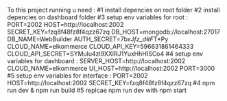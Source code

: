 To this project running u need :
#1 install depencies on root folder
#2 install depencies on dashboard folder
#3 setup env variables for root : 
    PORT=2002
    HOST=http://localhost:2002
    SECRET_KEY=fzq8f48fz8f4qzz67zq
    DB_HOST=mongodb://localhost:27017
    DB_NAME=WebBuilder
    AUTH_SECRET=7bxJ*fz_d#F*T*Py
    CLOUD_NAME=elkommerce
    CLOUD_API_KEY=596631861464333
    CLOUD_API_SECRET=SYMulu4zI9XXlRJ1YuxHhHISCo4
#4 setup env variables for dashboard :
    SERVER_HOST=http://localhost:2002
    CLOUD_NAME=elkommerce
    UI_HOST=http://localhost:2002
    PORT=3000
#5 setup env variables for interface : 
    PORT=2002
    HOST=http://localhost:2002
    SECRET_KEY=fzq8f48fz8f4qzz67zq
#4 npm run dev & npm run build
#5 replcae npm run dev with npm start